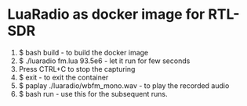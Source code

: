 # LuaRadio as docker image for RTL-SDR

1) $ bash build - to build the docker image
2) $ ./luaradio fm.lua 93.5e6 - let it run for few seconds
3) Press CTRL+C to stop the capturing
4) $ exit - to exit the container  
5) $ paplay ./luaradio/wbfm_mono.wav - to play the recorded audio
6) $ bash run - use this for the subsequent runs.
